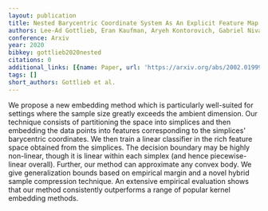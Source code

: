```yaml
---
layout: publication
title: Nested Barycentric Coordinate System As An Explicit Feature Map
authors: Lee-Ad Gottlieb, Eran Kaufman, Aryeh Kontorovich, Gabriel Nivasch, Ofir Pele
conference: Arxiv
year: 2020
bibkey: gottlieb2020nested
citations: 0
additional_links: [{name: Paper, url: 'https://arxiv.org/abs/2002.01999'}]
tags: []
short_authors: Gottlieb et al.
---
```

We propose a new embedding method which is particularly well-suited for
settings where the sample size greatly exceeds the ambient dimension. Our
technique consists of partitioning the space into simplices and then embedding
the data points into features corresponding to the simplices' barycentric
coordinates. We then train a linear classifier in the rich feature space
obtained from the simplices. The decision boundary may be highly non-linear,
though it is linear within each simplex (and hence piecewise-linear overall).
Further, our method can approximate any convex body. We give generalization
bounds based on empirical margin and a novel hybrid sample compression
technique. An extensive empirical evaluation shows that our method consistently
outperforms a range of popular kernel embedding methods.